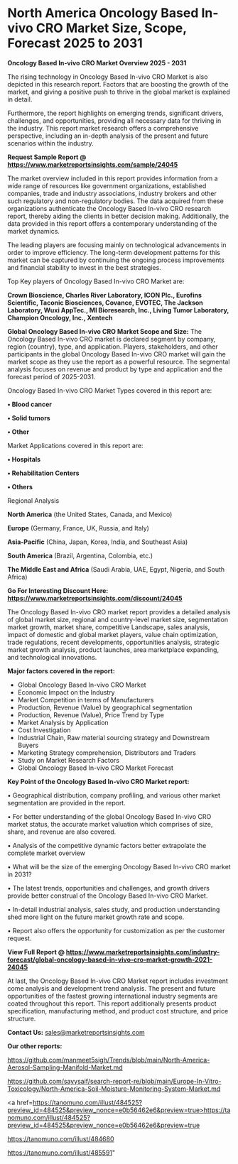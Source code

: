 # North America Oncology Based In-vivo CRO Market Size, Scope, Forecast 2025 to 2031

<Strong> Oncology Based In-vivo CRO Market Overview 2025 - 2031</strong>

The rising technology in Oncology Based In-vivo CRO Market is also depicted in this research report. Factors that are boosting the growth of the market, and giving a positive push to thrive in the global market is explained in detail.

Furthermore, the report highlights on emerging trends, significant drivers, challenges, and opportunities, providing all necessary data for thriving in the industry. This report market research offers a comprehensive perspective, including an in-depth analysis of the present and future scenarios within the industry.

<strong>Request Sample Report @ <a href=https://www.marketreportsinsights.com/sample/24045>https://www.marketreportsinsights.com/sample/24045</a></strong>

The market overview included in this report provides information from a wide range of resources like government organizations, established companies, trade and industry associations, industry brokers and other such regulatory and non-regulatory bodies. The data acquired from these organizations authenticate the Oncology Based In-vivo CRO research report, thereby aiding the clients in better decision making. Additionally, the data provided in this report offers a contemporary understanding of the market dynamics.

The leading players are focusing mainly on technological advancements in order to improve efficiency. The long-term development patterns for this market can be captured by continuing the ongoing process improvements and financial stability to invest in the best strategies.

Top Key players of Oncology Based In-vivo CRO Market are:

<strong>Crown Bioscience, Charles River Laboratory, ICON Plc., Eurofins Scientific, Taconic Biosciences, Covance, EVOTEC, The Jackson Laboratory, Wuxi AppTec., MI Bioresearch, Inc., Living Tumor Laboratory, Champion Oncology, Inc., Xentech</strong>

<strong><b>Global Oncology Based In-vivo CRO Market Scope and Size:</b></strong>
The Oncology Based In-vivo CRO market is declared segment by company, region (country), type, and application. Players, stakeholders, and other participants in the global Oncology Based In-vivo CRO market will gain the market scope as they use the report as a powerful resource. The segmental analysis focuses on revenue and product by type and application and the forecast period of 2025-2031.

Oncology Based In-vivo CRO Market Types covered in this report are:

<strong>• Blood cancer

• Solid tumors

• Other</strong>

Market Applications covered in this report are:

<strong>• Hospitals

• Rehabilitation Centers

• Others</strong> 

Regional Analysis

<strong>North America</strong> (the United States, Canada, and Mexico)

<strong>Europe</strong> (Germany, France, UK, Russia, and Italy)

<strong>Asia-Pacific</strong> (China, Japan, Korea, India, and Southeast Asia)

<strong>South America</strong> (Brazil, Argentina, Colombia, etc.)

<strong>The Middle East and Africa</strong> (Saudi Arabia, UAE, Egypt, Nigeria, and South Africa)

<strong>Go For Interesting Discount Here: <a href=https://www.marketreportsinsights.com/discount/24045>https://www.marketreportsinsights.com/discount/24045</a></strong>

The Oncology Based In-vivo CRO market report provides a detailed analysis of global market size, regional and country-level market size, segmentation market growth, market share, competitive Landscape, sales analysis, impact of domestic and global market players, value chain optimization, trade regulations, recent developments, opportunities analysis, strategic market growth analysis, product launches, area marketplace expanding, and technological innovations.

<strong><b>Major factors covered in the report:</b></strong>
<ul>
  <li>Global Oncology Based In-vivo CRO Market </li>
  <li>Economic Impact on the Industry</li>
  <li>Market Competition in terms of Manufacturers</li>
  <li>Production, Revenue (Value) by geographical segmentation</li>
  <li>Production, Revenue (Value), Price Trend by Type</li>
  <li>Market Analysis by Application</li>
  <li>Cost Investigation</li>
  <li>Industrial Chain, Raw material sourcing strategy and Downstream Buyers</li>
  <li>Marketing Strategy comprehension, Distributors and Traders</li>
  <li>Study on Market Research Factors</li>
  <li>Global Oncology Based In-vivo CRO Market Forecast</li>
</ul>

<strong><b>Key Point of the Oncology Based In-vivo CRO Market report:</b></strong>

• Geographical distribution, company profiling, and various other market segmentation are provided in the report.

• For better understanding of the global Oncology Based In-vivo CRO market status, the accurate market valuation which comprises of size, share, and revenue are also covered.

• Analysis of the competitive dynamic factors better extrapolate the complete market overview

• What will be the size of the emerging Oncology Based In-vivo CRO market in 2031?

• The latest trends, opportunities and challenges, and growth drivers provide better construal of the Oncology Based In-vivo CRO Market.

• In-detail industrial analysis, sales study, and production understanding shed more light on the future market growth rate and scope.

• Report also offers the opportunity for customization as per the customer request.

<strong><b>View Full Report @ <a href=https://www.marketreportsinsights.com/industry-forecast/global-oncology-based-in-vivo-cro-market-growth-2021-24045>https://www.marketreportsinsights.com/industry-forecast/global-oncology-based-in-vivo-cro-market-growth-2021-24045</a></b></strong>


At last, the Oncology Based In-vivo CRO Market report includes investment come analysis and development trend analysis. The present and future opportunities of the fastest growing international industry segments are coated throughout this report. This report additionally presents product specification, manufacturing method, and product cost structure, and price structure.

<strong>Contact Us:</strong>
sales@marketreportsinsights.com

<strong>Our other reports:</strong>

<a href=https://github.com/manmeet5sigh/Trends/blob/main/North-America-Aerosol-Sampling-Manifold-Market.md>https://github.com/manmeet5sigh/Trends/blob/main/North-America-Aerosol-Sampling-Manifold-Market.md</a>

<a href=https://github.com/sayysaif/search-report-re/blob/main/Europe-In-Vitro-Toxicology/North-America-Soil-Moisture-Monitoring-System-Market.md>https://github.com/sayysaif/search-report-re/blob/main/Europe-In-Vitro-Toxicology/North-America-Soil-Moisture-Monitoring-System-Market.md</a>

<a href=https://tanomuno.com/illust/484525?preview_id=484525&preview_nonce=e0b56462e6&preview=true>https://tanomuno.com/illust/484525?preview_id=484525&preview_nonce=e0b56462e6&preview=true</a>

<a href=https://tanomuno.com/illust/484680>https://tanomuno.com/illust/484680</a>

<a href=https://tanomuno.com/illust/485591>https://tanomuno.com/illust/485591</a>"
